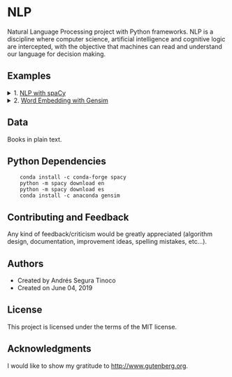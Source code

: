 # NLP
Natural Language Processing project with Python frameworks. NLP is a discipline where computer science, artificial intelligence and cognitive logic are intercepted, with the objective that machines can read and understand our language for decision making.

## Examples
<details>
<summary>1. <a href="https://ansegura7.github.io/NLP/pages/NLP_SpaCy.html" >NLP with spaCy</a></summary>
<ul>
	<li>Read natural text from a Spanish book</li>
	<li>Create a NLP model with spaCy</li>
	<li>Working with POS, NES and sentences</li>
</ul>
</details>
<details>
<summary>2. <a href="https://ansegura7.github.io/NLP/pages/NLP_Word2Vec.html" >Word Embedding with Gensim</a></summary>
<ul>
	<li>Read natural text from a English book</li>
	<li>Tokenize and remove Stopwords</li>
	<li>Create a Word2Vec model</li>
	<li>Plot similars words</li>
</ul>
</details>

## Data
Books in plain text.

## Python Dependencies
```
    conda install -c conda-forge spacy
    python -m spacy download en
    python -m spacy download es
    conda install -c anaconda gensim
```

## Contributing and Feedback
Any kind of feedback/criticism would be greatly appreciated (algorithm design, documentation, improvement ideas, spelling mistakes, etc...).

## Authors
- Created by Andrés Segura Tinoco
- Created on June 04, 2019

## License
This project is licensed under the terms of the MIT license.

## Acknowledgments
I would like to show my gratitude to http://www.gutenberg.org.

